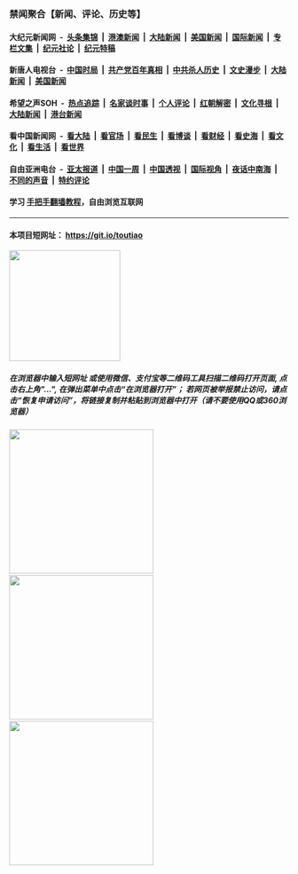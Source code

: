 ### 禁闻聚合【新闻、评论、历史等】

#### 大纪元新闻网 &nbsp;-&nbsp; [头条集锦](indexes/E头条集锦.md?t=02170422) &nbsp;|&nbsp; [港澳新闻](indexes/E港澳新闻.md?t=02170422)  &nbsp;|&nbsp; [大陆新闻](indexes/E大陆新闻.md?t=02170422) &nbsp;|&nbsp; [美国新闻](indexes/E美国新闻.md?t=02170422) &nbsp;|&nbsp; [国际新闻](indexes/E国际新闻.md?t=02170422) &nbsp;|&nbsp; [专栏文集](indexes/E专栏文集.md?t=02170422) &nbsp;|&nbsp; [纪元社论](indexes/E纪元社论.md?t=02170422) &nbsp;|&nbsp; [纪元特稿](indexes/E纪元特稿.md?t=02170422) 

#### 新唐人电视台 &nbsp;-&nbsp; [中国时局](indexes/N中国时局.md?t=02170422) &nbsp;|&nbsp; [共产党百年真相](indexes/N共产党百年真相.md?t=02170422) &nbsp;|&nbsp; [中共杀人历史](indexes/N中共杀人历史.md?t=02170422) &nbsp;|&nbsp; [文史漫步](indexes/N文史漫步.md?t=02170422) &nbsp;|&nbsp; [大陆新闻](indexes/N大陆新闻.md?t=02170422) &nbsp;|&nbsp; [美国新闻](indexes/N美国新闻.md?t=02170422)

#### 希望之声SOH &nbsp;-&nbsp; [热点追踪](indexes/H热点追踪.md?t=02170422) &nbsp;|&nbsp; [名家谈时事](indexes/H名家谈时事.md?t=02170422) &nbsp;|&nbsp; [个人评论](indexes/H个人评论.md?t=02170422)  &nbsp;|&nbsp; [红朝解密](indexes/H红朝解密.md?t=02170422) &nbsp;|&nbsp; [文化寻根](indexes/H文化寻根.md?t=02170422) &nbsp;|&nbsp; [大陆新闻](indexes/H大陆新闻.md?t=02170422) &nbsp;|&nbsp; [港台新闻](indexes/H港台新闻.md?t=02170422)

#### 看中国新闻网 &nbsp;-&nbsp; [看大陆](indexes/S看大陆.md?t=02170422) &nbsp;|&nbsp; [看官场](indexes/S看官场.md?t=02170422) &nbsp;|&nbsp; [看民生](indexes/S看民生.md?t=02170422)  &nbsp;|&nbsp; [看博谈](indexes/S看博谈.md?t=02170422) &nbsp;|&nbsp; [看财经](indexes/S看财经.md?t=02170422) &nbsp;|&nbsp; [看史海](indexes/S看史海.md?t=02170422) &nbsp;|&nbsp; [看文化](indexes/S看文化.md?t=02170422) &nbsp;|&nbsp; [看生活](indexes/S看生活.md?t=02170422) &nbsp;|&nbsp; [看世界](indexes/S看世界.md?t=02170422)

#### 自由亚洲电台 &nbsp;-&nbsp; [亚太报道](indexes/R亚太报道.md?t=02170422) &nbsp;|&nbsp; [中国一周](indexes/R中国一周.md?t=02170422) &nbsp;|&nbsp; [中国透视](indexes/R中国透视.md?t=02170422)  &nbsp;|&nbsp; [国际视角](indexes/R国际视角.md?t=02170422) &nbsp;|&nbsp; [夜话中南海](indexes/R夜话中南海.md?t=02170422) &nbsp;|&nbsp; [不同的声音](indexes/R不同的声音.md?t=02170422) &nbsp;|&nbsp; [特约评论](indexes/R特约评论.md?t=02170422)

#### 学习 [手把手翻墙教程](https://github.com/gfw-breaker/guides/wiki)，自由浏览互联网

----

#### 本项目短网址： https://git.io/toutiao
<img src="https://raw.githubusercontent.com/gfw-breaker/banned-news/master/scripts/img/qr.png" width="200px"/>  

##### 在浏览器中输入短网址 或使用微信、支付宝等二维码工具扫描二维码打开页面, 点击右上角"...", 在弹出菜单中点击“在浏览器打开”； 若网页被举报禁止访问，请点击“恢复申请访问”，将链接复制并粘贴到浏览器中打开（请不要使用QQ或360浏览器）

<img src="https://raw.githubusercontent.com/gfw-breaker/banned-news/master/scripts/img/1.png" width="260px"/> &nbsp; <img src="https://raw.githubusercontent.com/gfw-breaker/banned-news/master/scripts/img/2.png" width="260px"/> &nbsp; <img src="https://raw.githubusercontent.com/gfw-breaker/banned-news/master/scripts/img/3.png" width="260px"/>
